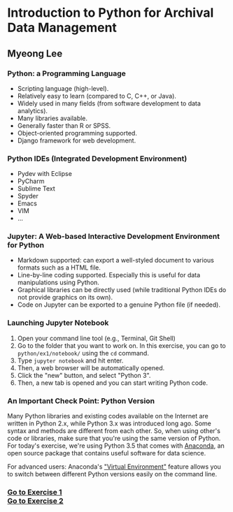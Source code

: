 Introduction to Python for Archival Data Management
======
Myeong Lee
-------

### Python: a Programming Language
- Scripting language (high-level).
- Relatively easy to learn (compared to C, C++, or Java).
- Widely used in many fields (from software development to data analytics).
- Many libraries available.
- Generally faster than R or SPSS.
- Object-oriented programming supported.
- Django framework for web development.

### Python IDEs (Integrated Development Environment)
- Pydev with Eclipse
- PyCharm
- Sublime Text
- Spyder
- Emacs
- VIM
- ...

### Jupyter: A Web-based Interactive Development Environment for Python
- Markdown supported: can export a well-styled document to various formats such as a HTML file.
- Line-by-line coding supported. Especially this is useful for data manipulations using Python.
- Graphical libraries can be directly used (while traditional Python IDEs do not provide graphics on its own). 
- Code on Jupyter can be exported to a genuine Python file (if needed).

### Launching Jupyter Notebook
1. Open your command line tool (e.g., Terminal, Git Shell)
2. Go to the folder that you want to work on. In this exercise, you can go to `python/ex1/notebook/` using the `cd` command.
3. Type `jupyter notebook` and hit enter.
4. Then, a web browser will be automatically opened. 
5. Click the "new" button, and select "Python 3".
6. Then, a new tab is opened and you can start writing Python code.

### An Important Check Point: Python Version
Many Python libraries and existing codes available on the Internet are written in Python 2.x, while Python 3.x was introduced long ago. Some syntax and methods are different from each other. So, when using other's code or libraries, make sure that you're using the same version of Python. For today's exercise, we're using Python 3.5 that comes with [Anaconda](https://www.continuum.io/anaconda-overview), an open source package that contains useful software for data science. 

For advanced users: Anaconda's ["Virtual Environment"](https://uoa-eresearch.github.io/eresearch-cookbook/recipe/2014/11/20/conda/) feature allows you to switch between different Python versions easily on the command line.

### [Go to Exercise 1](ex1/ex1.md) <br /> [Go to Exercise 2](ex2/ex2.md)
